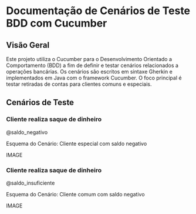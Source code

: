 # Documentação de Cenários de Teste BDD com Cucumber
## Visão Geral
Este projeto utiliza o Cucumber para o Desenvolvimento Orientado a Comportamento (BDD) a fim de definir e testar cenários relacionados a operações bancárias. Os cenários são escritos em sintaxe Gherkin e implementados em Java com o framework Cucumber. O foco principal é testar retiradas de contas para clientes comuns e especiais.

## Cenários de Teste
### Cliente realiza saque de dinheiro 

@saldo_negativo

Esquema do Cenário: Cliente especial com saldo negativo

IMAGE
### Cliente realiza saque de dinheiro 

@saldo_insuficiente

Esquema do Cenário: Cliente comum com saldo negativo

IMAGE

